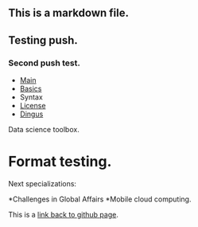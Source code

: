 ## This is a markdown file.
## Testing push.
### Second push test.

<ul id="ProjectSubmenu">
    <li><a href="/projects/markdown/" title="Markdown Project Page">Main</a></li>
    <li><a href="/projects/markdown/basics" title="Markdown Basics">Basics</a></li>
    <li><a class="selected" title="Markdown Syntax Documentation">Syntax</a></li>
    <li><a href="/projects/markdown/license" title="Pricing and License Information">License</a></li>
    <li><a href="/projects/markdown/dingus" title="Online Markdown Web Form">Dingus</a></li>
</ul>


Data science toolbox.

Format testing.
============


Next specializations:

*Challenges in Global Affairs
*Mobile cloud computing.

This is a [link back to github page](https://github.com/langwidlow/datasciencecoursera).


